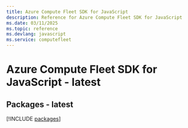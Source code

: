 ```yaml
---
title: Azure Compute Fleet SDK for JavaScript
description: Reference for Azure Compute Fleet SDK for JavaScript
ms.date: 03/11/2025
ms.topic: reference
ms.devlang: javascript
ms.service: computefleet
---
```

# Azure Compute Fleet SDK for JavaScript - latest
## Packages - latest
[!INCLUDE [packages](compute-fleet-index.md)]